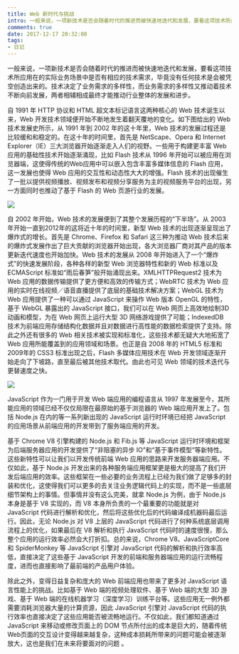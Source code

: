 ```yaml
---
title: Web 新时代与挑战
intro: 一般来说，一项新技术是否会随着时代的推进而被快速地迭代和发展，要看这项技术所应用在的实际业务场景中是否有相应的技术需求，毕竟没有任何技术是会被凭空创造出来的。技术决定了业务需求的多样性，而业务需求的多样性又推动着技术不断向前发展，两者相辅相成最终才能推动行业整体的发展和进步。
comments: true
date: 2017-12-17 20:32:08
tags:
- 日记
---
```


一般来说，一项新技术是否会随着时代的推进而被快速地迭代和发展，要看这项技术所应用在的实际业务场景中是否有相应的技术需求，毕竟没有任何技术是会被凭空创造出来的。技术决定了业务需求的多样性，而业务需求的多样性又推动着技术不断向前发展，两者相辅相成最终才能推动行业整体的发展和进步。 

自 1991 年 HTTP 协议和 HTML 超文本标记语言这两种核心的 Web 技术诞生以来，Web 开发技术领域便开始不断地发生着翻天覆地的变化。如下图给出的 Web 技术发展史所示，从 1991 年到 2002 年的这十年里，Web 技术的发展过程还是比较缓和和稳定的。在这十年的时间里，首先是 NetScape、Opera 和 Internet Explorer（IE）三大浏览器开始逐渐走入人们的视野。一些用于构建更丰富 Web 应用的基础性技术开始逐渐涌现，比如 Flash 技术从 1996 年开始可以被应用在浏览器端，这使得传统的Web应用中可以嵌入包含丰富多媒体信息的 Flash 应用，这一发展也使得 Web 应用的交互性和动态性大大的增强。Flash 技术的出现催生了一批以提供视频播放、视频发布和视频分享服务为主的视频服务平台的出现，另一方面同时也推动了基于 Flash 的 Web 页游行业的发展。 

![](1.png)

自 2002 年开始，Web 技术的发展便到了其整个发展历程的“下半场”。从 2003 年开始一直到2012年的这将近十年的时间里，新型 Web 技术的出现逐渐呈现出了爆炸式的增长。首先是 Chrome、Firefox 和 Safari 这三种为推动 Web 技术后来的爆炸式发展作出了巨大贡献的浏览器开始出现，各大浏览器厂商对其产品的版本更新迭代速度也开始加快。Web 技术的发展从 2008 年开始进入了一个“爆炸式”的快速发展阶段，各种各样的新型 Web 浏览器特性和新的 Web 标准以及 ECMAScript 标准如“雨后春笋”般开始涌现出来。XMLHTTPRequest2 技术为 Web 应用的数据传输提供了更方便和高效的传输方式；WebRTC 技术为 Web 应用的实时在线视频／语音直播提供了底层的基础技术解决方案；WebGL 技术为 Web 应用提供了一种可以通过 JavaScript 来操作 Web 版本 OpenGL 的特性，基于 WebGL 暴露出的 JavaScript 接口，我们可以在 Web 网页上高效地绘制3D动画和模型，为在 Web 网页上运行大型 3D 网络游戏提供了可能；IndexedDB 技术为前端应用存储结构化数据并且对数据进行高性能的数据检索提供了支持。除此之外还有很多的 Web 相关技术被实现和标准化，这些技术都无疑大大地拓宽了 Web 应用所能覆盖到的应用领域和场景。也正是自 2008 年的 HTML5 标准和2009年的 CSS3 标准出现之后，Flash 多媒体应用技术在 Web 开发领域逐渐开始走向了下坡路，直至最后被其他技术取代。由此也可见 Web 领域的技术迭代与更替速度之快。 

![](2.png)

JavaScript 作为一门用于开发 Web 端应用的编程语言从 1997 年发展至今，其所能应用的领域已经不仅仅局限在最原始的基于浏览器的 Web 端应用开发上了。包括 Node.js 在内的等一系列新出现的 JavaScript 运行时环境已经把 JavaScript 的应用场景从前端应用的开发带到了服务端应用的开发。 

基于 Chrome V8 引擎构建的 Node.js 和 Fib.js 等 JavaScript 运行时环境和框架为后端服务器应用的开发提供了“非阻塞的异步 IO”和“基于事件模型”等新特性。这些新特性可以让我们以开发传统前端 Web 应用的思路来开发服务器端应用。不仅如此，基于 Node.js 开发出来的各种服务端应用框架更是极大的提高了我们开发后端应用的效率。这些框架在一些必要的业务流程上已经为我们做了足够多的封装和优化，这使得我们可以更多的去关注业务逻辑代码上的实现，而不是一些底层细节架构上的事情。但事情并没有这么完美，就拿 Node.js 为例，由于 Node.js 本身是基于 V8 实现的，而 V8 本身所负责的一个最重要的功能就是对 JavaScript 代码进行解析和优化，然后将这些优化后的代码编译成机器码最后运行。因此，无论 Node.js 对 V8 上层的 JavaScript 代码进行了何种系统底层调用流程上的优化，如果最后在 V8 解析和执行 JavaScript 代码时的速度很慢，那么整个应用的运行效率必然会大打折扣。总的来说，Chrome V8、JavaScriptCore 和 SpiderMonkey 等 JavaScript 引擎对 JavaScript 代码的解析和执行效率高低，直接决定了这些基于 JavaScript 开发的前端和服务器端应用的运行流畅程度，进而也直接影响了最前端的产品用户体验。 

除此之外，变得日益复杂和庞大的 Web 前端应用也带来了更多对 JavaScript 语言性能上的挑战。比如基于 Web 端的视频处理软件、基于 Web 端的大型 3D 游戏、基于 Web 端的在线机器学习（深度学习）训练平台等。这些应用无一例外都需要消耗浏览器大量的计算资源，因此 JavaScript 引擎对 JavaScript 代码的执行效率也直接决定了这些应用能否被流畅地运行。不仅如此，我们都知道通过 JavaScript 来移动或修改页面上的 DOM 节点所付出的成本是巨大的，随着传统Web页面的交互设计变得越来越复杂，这种成本损耗所带来的问题可能会被逐渐放大，这也是我们在未来将要面对的问题 。 
